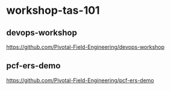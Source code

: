# workshop-tas-101

## devops-workshop
https://github.com/Pivotal-Field-Engineering/devops-workshop

## pcf-ers-demo 
https://github.com/Pivotal-Field-Engineering/pcf-ers-demo
